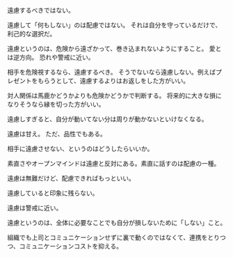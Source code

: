 遠慮するべきではない。

遠慮して「何もしない」のは配慮ではない。
それは自分を守っているだけで、利己的な選択だ。

遠慮というのは、危険から遠ざかって、巻き込まれないようにすること。
愛とは逆方向。
恐れや警戒に近い。

相手を危険視するなら、遠慮するべき。
そうでないなら遠慮しない。例えばプレゼントをもらうとして、遠慮するよりはお返しをした方がいい。

対人関係は馬鹿かどうかよりも危険かどうかで判断する。
将来的に大きな損になりそうなら縁を切った方がいい。

遠慮しすぎると、自分が動いてない分は周りが動かないといけなくなる。

遠慮は甘え。
ただ、品性でもある。

相手に遠慮させない、というのはどうしたらいいか。

素直さやオープンマインドは遠慮と反対にある。素直に話すのは配慮の一種。

遠慮は無難だけど、配慮できればもっといい。

遠慮していると印象に残らない。

遠慮は警戒に近い。

遠慮というのは、全体に必要なことでも自分が損しないために「しない」こと。

組織でも上司とコミュニケーションせずに裏で動くのではなくて、連携をとりつつ、コミュニケーションコストを抑える。
